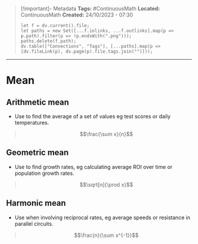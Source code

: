 > [!important]- Metadata
> **Tags:** #ContinuousMath 
> **Located:** ContinuousMath
> **Created:** 24/10/2023 - 07:30
> ```dataviewjs
> let f = dv.current().file;
> let paths = new Set([...f.inlinks, ...f.outlinks].map(p => p.path).filter(p => !p.endsWith(".png")));
> paths.delete(f.path);
> dv.table(["Connections", "Tags"], [...paths].map(p => [dv.fileLink(p), dv.page(p).file.tags.join("")]));
> ```

___
# Mean

## Arithmetic mean 
- Use  to find the average of a set of values eg test scores or daily temperatures.

>$$\frac{\sum x}{n}$$

## Geometric mean 

- Use to find growth rates, eg calculating average ROI over time or population growth rates.

>$$\sqrt[n]{\prod x}$$


## Harmonic mean 
- Use when involving reciprocal rates, eg average speeds or resistance in parallel circuits.

>$$\frac{n}{\sum x^{-1}}$$


